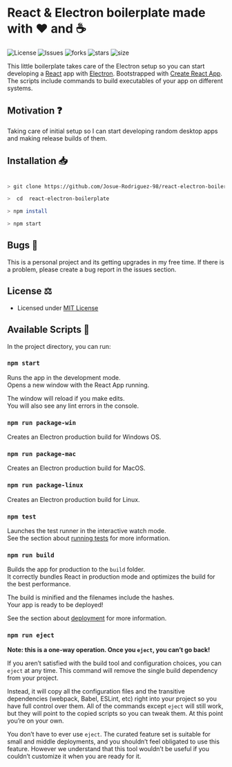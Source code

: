# React & Electron boilerplate made with :heart: and :coffee:

![License](https://img.shields.io/github/license/Josue-Rodriguez-98/react-electron-boilerplate.svg) ![Issues](https://img.shields.io/github/issues/Josue-Rodriguez-98/react-electron-boilerplate.svg) ![forks](https://img.shields.io/github/forks/Josue-Rodriguez-98/react-electron-boilerplate) ![stars](https://img.shields.io/github/stars/Josue-Rodriguez-98/react-electron-boilerplate) ![size](https://img.shields.io/github/repo-size/Josue-Rodriguez-98/react-electron-boilerplate)

This little boilerplate takes care of the Electron setup so you can start developing a [React](https://reactjs.org/) app with [Electron](https://www.electronjs.org/). Bootstrapped with [Create React App](https://github.com/facebook/create-react-app). The scripts include commands to build executables of your app on different systems.

## Motivation :question:

Taking care of initial setup so I can start developing random desktop apps and making release builds of them.

## Installation :inbox_tray:

```bash

> git clone https://github.com/Josue-Rodriguez-98/react-electron-boilerplate

>  cd  react-electron-boilerplate

> npm install

> npm start

```

## Bugs :bug:

This is a personal project and its getting upgrades in my free time. If there is a problem, please create a bug report in the issues section.

## License ⚖️

- Licensed under [MIT License](https://github.com/<User>/<Repo>/blob/master/LICENSE)

## Available Scripts :scroll:

In the project directory, you can run:

### `npm start`

Runs the app in the development mode.\
Opens a new window with the React App running.

The window will reload if you make edits.\
You will also see any lint errors in the console.

### `npm run package-win`

Creates an Electron production build for Windows OS.

### `npm run package-mac`

Creates an Electron production build for MacOS.

### `npm run package-linux`

Creates an Electron production build for Linux.

### `npm test`

Launches the test runner in the interactive watch mode.\
See the section about [running tests](https://facebook.github.io/create-react-app/docs/running-tests) for more information.

### `npm run build`

Builds the app for production to the `build` folder.\
It correctly bundles React in production mode and optimizes the build for the best performance.

The build is minified and the filenames include the hashes.\
Your app is ready to be deployed!

See the section about [deployment](https://facebook.github.io/create-react-app/docs/deployment) for more information.

### `npm run eject`

**Note: this is a one-way operation. Once you `eject`, you can’t go back!**

If you aren’t satisfied with the build tool and configuration choices, you can `eject` at any time. This command will remove the single build dependency from your project.

Instead, it will copy all the configuration files and the transitive dependencies (webpack, Babel, ESLint, etc) right into your project so you have full control over them. All of the commands except `eject` will still work, but they will point to the copied scripts so you can tweak them. At this point you’re on your own.

You don’t have to ever use `eject`. The curated feature set is suitable for small and middle deployments, and you shouldn’t feel obligated to use this feature. However we understand that this tool wouldn’t be useful if you couldn’t customize it when you are ready for it.
